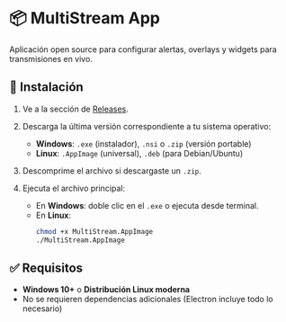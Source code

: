 # 📦 MultiStream App

Aplicación open source para configurar alertas, overlays y widgets para transmisiones en vivo.

## 🚀 Instalación

1. Ve a la sección de [Releases](https://github.com/nglmercer/multistream-app/releases).
2. Descarga la última versión correspondiente a tu sistema operativo:

   - **Windows**: `.exe` (instalador), `.nsi` o `.zip` (versión portable)
   - **Linux**: `.AppImage` (universal), `.deb` (para Debian/Ubuntu)

3. Descomprime el archivo si descargaste un `.zip`.
4. Ejecuta el archivo principal:

   - En **Windows**: doble clic en el `.exe` o ejecuta desde terminal.
   - En **Linux**:
     ```bash
     chmod +x MultiStream.AppImage
     ./MultiStream.AppImage
     ```

## ✅ Requisitos

- **Windows 10+** o **Distribución Linux moderna**
- No se requieren dependencias adicionales (Electron incluye todo lo necesario)